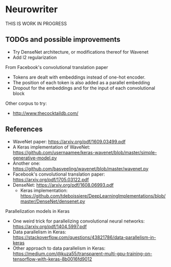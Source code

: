 # Neurowriter

THIS IS WORK IN PROGRESS

## TODOs and possible improvements

* Try DenseNet architecture, or modifications thereof for Wavenet
* Add l2 regularization

From Facebook's convolutional translation paper

* Tokens are dealt with embeddings instead of one-hot encoder.
* The position of each token is also added as a parallel embedding
* Dropout for the embeddings and for the input of each convolutional block

Other corpus to try:

* http://www.thecocktaildb.com/

## References

* WaveNet paper: https://arxiv.org/pdf/1609.03499.pdf
* A Keras implementation of WaveNet: https://github.com/usernaamee/keras-wavenet/blob/master/simple-generative-model.py
* Another one: https://github.com/basveeling/wavenet/blob/master/wavenet.py
* Facebook's convolutional translation paper: https://arxiv.org/pdf/1705.03122.pdf
* DenseNet: https://arxiv.org/pdf/1608.06993.pdf
	* Keras implementation: https://github.com/tdeboissiere/DeepLearningImplementations/blob/master/DenseNet/densenet.py

Parallelization models in Keras

* One weird trick for parallelizing convolutional neural networks: https://arxiv.org/pdf/1404.5997.pdf
* Data parallelism in Keras: https://stackoverflow.com/questions/43821786/data-parallelism-in-keras
* Other approach to data parallelism in Keras: https://medium.com/@kuza55/transparent-multi-gpu-training-on-tensorflow-with-keras-8b0016fd9012



